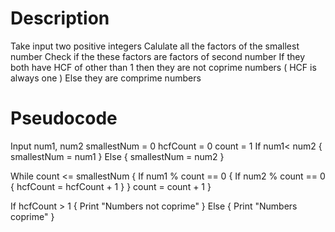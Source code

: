 # Description
Take input two positive integers
Calulate all the factors of the smallest number
Check if the these factors are factors of second number
If they both have HCF of other than 1 then they are not coprime numbers ( HCF is always one )
Else they are comprime numbers

# Pseudocode

Input num1, num2
smallestNum = 0
hcfCount = 0
count = 1
If num1< num2 {
  smallestNum = num1
}
Else {
  smallestNum = num2
}

While count <= smallestNum {
  If num1 % count == 0 {
    If num2 % count == 0 {
      hcfCount = hcfCount + 1
    }
  }
  count = count + 1
}

If hcfCount > 1 {
  Print "Numbers not coprime"
} 
Else {
  Print "Numbers coprime"
}

